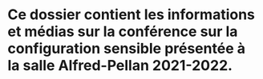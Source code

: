 # Ce dossier contient les informations et médias sur la conférence sur la configuration sensible présentée à la salle Alfred-Pellan 2021-2022.

